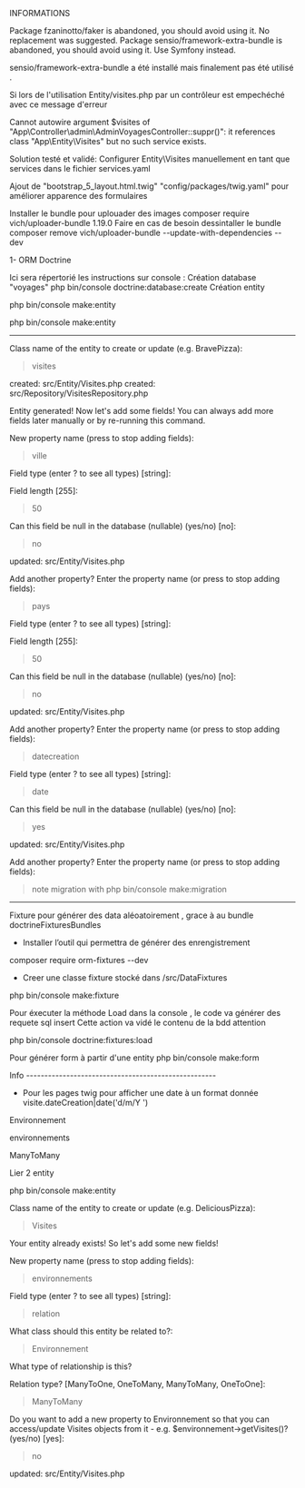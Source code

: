 INFORMATIONS

Package fzaninotto/faker is abandoned, you should avoid using it. No replacement was suggested.
Package sensio/framework-extra-bundle is abandoned, you should avoid using it. Use Symfony instead.

sensio/framework-extra-bundle a été installé mais finalement pas été utilisé .

Si lors de l'utilisation
Entity/visites.php par un contrôleur est empechéché avec ce message d'erreur 

 Cannot autowire argument $visites of "App\Controller\admin\AdminVoyagesController::suppr()": it references class "App\Entity\Visites" but no such service exists.

 Solution testé et validé: Configurer Entity\Visites manuellement en tant que services dans le fichier services.yaml

 Ajout de "bootstrap_5_layout.html.twig"  "config/packages/twig.yaml" pour améliorer apparence des formulaires

 Installer le bundle pour uplouader des images
composer require  vich/uploader-bundle 1.19.0
Faire en cas de besoin dessintaller le bundle 
composer remove vich/uploader-bundle --update-with-dependencies --dev





1- ORM Doctrine

Ici sera répertorié les instructions sur console : 
Création database "voyages"
php bin/console doctrine:database:create
Création entity 

php bin/console make:entity

php bin/console make:entity

----------------------------------------------------

 Class name of the entity to create or update (e.g. BravePizza):
 > visites

 created: src/Entity/Visites.php
 created: src/Repository/VisitesRepository.php
 
 Entity generated! Now let's add some fields!
 You can always add more fields later manually or by re-running this command.

 New property name (press <return> to stop adding fields):
 > ville

 Field type (enter ? to see all types) [string]:
 >

 Field length [255]:
 > 50

 Can this field be null in the database (nullable) (yes/no) [no]:
 > no

 updated: src/Entity/Visites.php

 Add another property? Enter the property name (or press <return> to stop 
adding fields):
 > pays

 Field type (enter ? to see all types) [string]:
 >

 Field length [255]:
 > 50

 Can this field be null in the database (nullable) (yes/no) [no]:
 > no

 updated: src/Entity/Visites.php

 Add another property? Enter the property name (or press <return> to stop 
adding fields):
 > datecreation

 Field type (enter ? to see all types) [string]:
 > date

 Can this field be null in the database (nullable) (yes/no) [no]:
 > yes

 updated: src/Entity/Visites.php

 Add another property? Enter the property name (or press <return> to stop 
adding fields):
 > note
migration with php bin/console make:migration

-----------------------------------------------------

Fixture pour générer des data aléoatoirement , grace à au bundle doctrineFixturesBundles

- Installer l’outil  qui permettra de générer des enrengistrement 

composer require orm-fixtures --dev

- Creer une classe fixture stocké dans /src/DataFixtures

php bin/console make:fixture

Pour éxecuter la méthode Load dans la console , le code va générer des requete sql insert 
Cette action va vidé le contenu de la bdd attention

php bin/console doctrine:fixtures:load


Pour générer form à partir d'une entity
php bin/console make:form

  

Info ----------------------------------------------------
- Pour les pages twig pour afficher une date à un format donnée 
 visite.dateCreation|date('d/m/Y ')



Environnement

environnements

ManyToMany

Lier 2 entity

php bin/console make:entity

 Class name of the entity to create or update (e.g. DeliciousPizza):
 > Visites

 Your entity already exists! So let's add some new fields!

 New property name (press <return> to stop adding fields):
 > environnements

 Field type (enter ? to see all types) [string]:
 > relation

 What class should this entity be related to?:
 > Environnement

What type of relationship is this?

Relation type? [ManyToOne, OneToMany, ManyToMany, OneToOne]:
 > ManyToMany

 Do you want to add a new property to Environnement so that you can access/update Visites objects from it - e.g. $environnement->getVisites()? (yes/no) [yes]:
 > no

 updated: src/Entity/Visites.php


